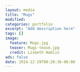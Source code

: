 ```yaml
---
layout: media
title: "Mugs"
modified:
categories: portfolio
excerpt: "Add description here"
tags: []
image:
  feature: Mugs.jpg
  teaser: Mugs-tease.jpg
  credit: Lisbeth Hamlin
ads: false
date: 2014-12-29T00:28:36-06:00
---
```


